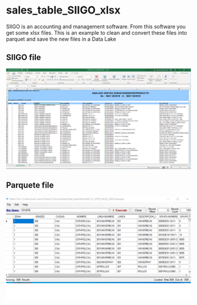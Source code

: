 # sales_table_SIIGO_xlsx

SIIGO is an accounting and management software. From this software you get some xlsx files. This is an example to clean and convert these files into parquet and save the new files in a Data Lake

## SIIGO file
![focus](pictures/SIIGO_EXCEL.png)

## Parquete file
![focus](pictures/Parquet.png)
